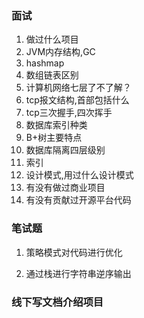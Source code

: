 ### 面试

1. 做过什么项目
2. JVM内存结构,GC
3. hashmap
5. 数组链表区别
3. 计算机网络七层了不了解？
1. tcp报文结构,首部包括什么
2. tcp三次握手,四次挥手
3. 数据库索引种类
4. B+树主要特点
5. 数据库隔离四层级别
6. 索引
6. 设计模式,用过什么设计模式
8. 有没有做过商业项目
14. 有没有贡献过开源平台代码

### 笔试题

1. 策略模式对代码进行优化

2. 通过栈进行字符串逆序输出

### 线下写文档介绍项目

